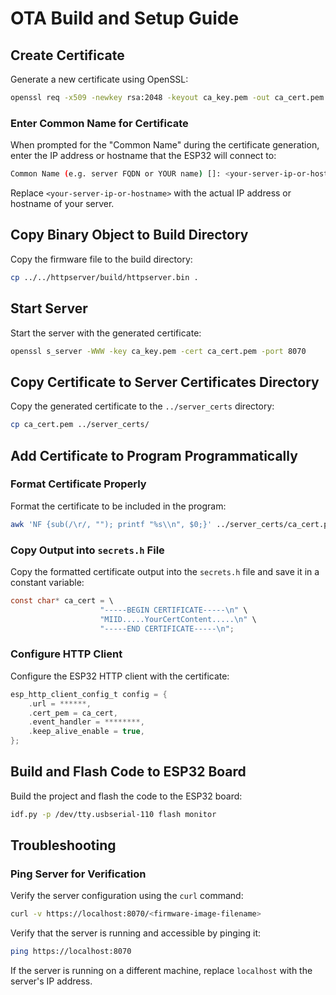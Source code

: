 # OTA Build and Setup Guide

## Create Certificate

Generate a new certificate using OpenSSL:

```sh
openssl req -x509 -newkey rsa:2048 -keyout ca_key.pem -out ca_cert.pem -days 365 -nodes
```

### Enter Common Name for Certificate

When prompted for the "Common Name" during the certificate generation, enter the IP address or hostname that the ESP32 will connect to:

```sh
Common Name (e.g. server FQDN or YOUR name) []: <your-server-ip-or-hostname>
```

Replace `<your-server-ip-or-hostname>` with the actual IP address or hostname of your server.

## Copy Binary Object to Build Directory

Copy the firmware file to the build directory:

```sh
cp ../../httpserver/build/httpserver.bin .
```

## Start Server

Start the server with the generated certificate:

```sh
openssl s_server -WWW -key ca_key.pem -cert ca_cert.pem -port 8070
```

## Copy Certificate to Server Certificates Directory

Copy the generated certificate to the `../server_certs` directory:

```sh
cp ca_cert.pem ../server_certs/
```

## Add Certificate to Program Programmatically

### Format Certificate Properly

Format the certificate to be included in the program:

```sh
awk 'NF {sub(/\r/, ""); printf "%s\\n", $0;}' ../server_certs/ca_cert.pem
```

### Copy Output into `secrets.h` File

Copy the formatted certificate output into the `secrets.h` file and save it in a constant variable:

```c
const char* ca_cert = \
                    "-----BEGIN CERTIFICATE-----\n" \
                    "MIID.....YourCertContent.....\n" \
                    "-----END CERTIFICATE-----\n";
```

### Configure HTTP Client

Configure the ESP32 HTTP client with the certificate:

```c
esp_http_client_config_t config = {
    .url = ******,
    .cert_pem = ca_cert,
    .event_handler = ********,
    .keep_alive_enable = true,
};
```

## Build and Flash Code to ESP32 Board

Build the project and flash the code to the ESP32 board:

```sh
idf.py -p /dev/tty.usbserial-110 flash monitor
```

## Troubleshooting

### Ping Server for Verification

Verify the server configuration using the `curl` command:

```sh
curl -v https://localhost:8070/<firmware-image-filename>
```

Verify that the server is running and accessible by pinging it:

```sh
ping https://localhost:8070
```

If the server is running on a different machine, replace `localhost` with the server's IP address.
